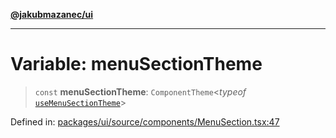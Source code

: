 [**@jakubmazanec/ui**](../README.md)

---

# Variable: menuSectionTheme

> `const` **menuSectionTheme**: `ComponentTheme`\<_typeof_
> [`useMenuSectionTheme`](useMenuSectionTheme.md)\>

Defined in:
[packages/ui/source/components/MenuSection.tsx:47](https://github.com/jakubmazanec/tools/blob/acfa246dbb1035f65efb7fa114167a3cbefca108/packages/ui/source/components/MenuSection.tsx#L47)

